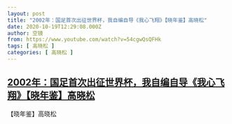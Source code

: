 ```yaml
---
layout: post
title: "2002年：国足首次出征世界杯，我自编自导《我心飞翔》【晓年鉴】高晓松"
date: 2020-10-19T12:29:08.000Z
author: 空镜
from: https://www.youtube.com/watch?v=54cgwQsQFHk
tags: [ 高晓松 ]
categories: [ 高晓松 ]
---
```

<!--1603110548000-->
[2002年：国足首次出征世界杯，我自编自导《我心飞翔》【晓年鉴】高晓松](https://www.youtube.com/watch?v=54cgwQsQFHk)
------

<div>
【晓年鉴】高晓松
</div>
